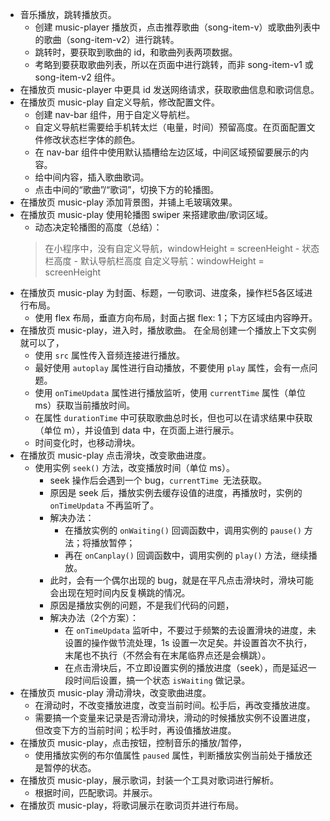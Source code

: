 * 音乐播放，跳转播放页。
	- 创建 music-player 播放页，点击推荐歌曲（song-item-v）或歌曲列表中的歌曲（song-item-v2）进行跳转。
	- 跳转时，要获取到歌曲的 id，和歌曲列表两项数据。
	- 考略到要获取歌曲列表，所以在页面中进行跳转，而非 song-item-v1 或 song-item-v2 组件。
* 在播放页 music-player 中更具 id 发送网络请求，获取歌曲信息和歌词信息。
* 在播放页 music-play 自定义导航，修改配置文件。
	- 创建 nav-bar 组件，用于自定义导航栏。
	- 自定义导航栏需要给手机转太烂（电量，时间）预留高度。在页面配置文件修改状态栏字体的颜色。
	- 在 nav-bar 组件中使用默认插槽给左边区域，中间区域预留要展示的内容。
	- 给中间内容，插入歌曲歌词。
	- 点击中间的“歌曲”/“歌词”，切换下方的轮播图。
* 在播放页 music-play 添加背景图，并铺上毛玻璃效果。
* 在播放页 music-play 使用轮播图 swiper 来搭建歌曲/歌词区域。
	- 动态决定轮播图的高度（总结）：
	> 在小程序中，没有自定义导航，windowHeight = screenHeight - 状态栏高度 - 默认导航栏高度
	> 自定义导航：windowHeight = screenHeight
* 在播放页 music-play 为封面、标题，一句歌词、进度条，操作栏5各区域进行布局。
	- 使用 flex 布局，垂直方向布局，封面占据 flex: 1；下方区域由内容睁开。
* 在播放页 music-play，进入时，播放歌曲。	在全局创建一个播放上下文实例就可以了，
	- 使用 `src` 属性传入音频连接进行播放。
	- 最好使用 `autoplay` 属性进行自动播放，不要使用 `play` 属性，会有一点问题。
	- 使用 `onTimeUpdata` 属性进行播放监听，使用 `currentTime` 属性（单位 ms）获取当前播放时间。
	- 在属性 `durationTime` 中可获取歌曲总时长，但也可以在请求结果中获取（单位 m），并设值到 data 中，在页面上进行展示。
	- 时间变化时，也移动滑块。
* 在播放页 music-play 点击滑块，改变歌曲进度。	
	- 使用实例 `seek()` 方法，改变播放时间（单位 ms）。
		- seek 操作后会遇到一个 bug，`currentTime `无法获取。
		- 原因是 seek 后，播放实例去缓存设值的进度，再播放时，实例的 `onTimeUpdata` 不再监听了。
		- 解决办法：
			- 在播放实例的 `onWaiting()` 回调函数中，调用实例的 `pause()` 方法；将播放暂停；
			- 再在 `onCanplay()` 回调函数中，调用实例的 `play()` 方法，继续播放。
		- 此时，会有一个偶尔出现的 bug，就是在平凡点击滑块时，滑块可能会出现在短时间内反复横跳的情况。
		- 原因是播放实例的问题，不是我们代码的问题，
		- 解决办法（2个方案）：
			- 在 `onTimeUpdata` 监听中，不要过于频繁的去设置滑块的进度，未设置的操作做节流处理，1s 设置一次足矣。并设置首次不执行，末尾也不执行（不然会有在末尾临界点还是会横跳）。
			- 在点击滑块后，不立即设置实例的播放进度（seek），而是延迟一段时间后设置，搞一个状态 `isWaiting` 做记录。
* 在播放页 music-play 滑动滑块，改变歌曲进度。
	- 在滑动时，不改变播放进度，改变当前时间。松手后，再改变播放进度。
	- 需要搞一个变量来记录是否滑动滑块，滑动的时候播放实例不设置进度，但改变下方的当前时间；松手时，再设值播放进度。
* 在播放页 music-play，点击按钮，控制音乐的播放/暂停，
	- 使用播放实例的布尔值属性 `paused` 属性，判断播放实例当前处于播放还是暂停的状态。
* 在播放页 music-play，展示歌词，封装一个工具对歌词进行解析。
	- 根据时间，匹配歌词。并展示。	
* 在播放页 music-play，将歌词展示在歌词页并进行布局。